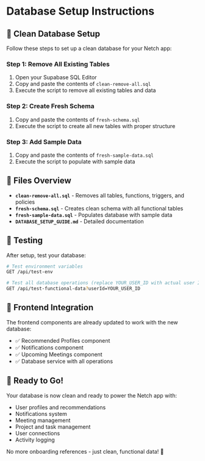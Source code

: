# Database Setup Instructions

## 🧹 Clean Database Setup

Follow these steps to set up a clean database for your Netch app:

### Step 1: Remove All Existing Tables
1. Open your Supabase SQL Editor
2. Copy and paste the contents of `clean-remove-all.sql`
3. Execute the script to remove all existing tables and data

### Step 2: Create Fresh Schema
1. Copy and paste the contents of `fresh-schema.sql`
2. Execute the script to create all new tables with proper structure

### Step 3: Add Sample Data
1. Copy and paste the contents of `fresh-sample-data.sql`
2. Execute the script to populate with sample data

## 📁 Files Overview

- **`clean-remove-all.sql`** - Removes all tables, functions, triggers, and policies
- **`fresh-schema.sql`** - Creates clean schema with all functional tables
- **`fresh-sample-data.sql`** - Populates database with sample data
- **`DATABASE_SETUP_GUIDE.md`** - Detailed documentation

## 🧪 Testing

After setup, test your database:

```bash
# Test environment variables
GET /api/test-env

# Test all database operations (replace YOUR_USER_ID with actual user ID)
GET /api/test-functional-data?userId=YOUR_USER_ID
```

## 🔧 Frontend Integration

The frontend components are already updated to work with the new database:

- ✅ Recommended Profiles component
- ✅ Notifications component  
- ✅ Upcoming Meetings component
- ✅ Database service with all operations

## 🚀 Ready to Go!

Your database is now clean and ready to power the Netch app with:
- User profiles and recommendations
- Notifications system
- Meeting management
- Project and task management
- User connections
- Activity logging

No more onboarding references - just clean, functional data! 🎉 